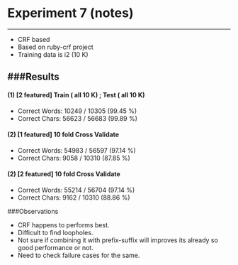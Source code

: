 # Experiment 7 (notes)
---

* CRF based
* Based on ruby-crf project
* Training data is i2 (10 K)

###Results
---
#### (1) [2 featured] Train ( all 10 K) ; Test  ( all 10  K)

* Correct Words: 10249  / 10305  (99.45 %)
* Correct Chars: 56623 / 56683   (99.89 %)


#### (2) [1 featured] 10 fold Cross Validate 

* Correct Words: 54983 / 56597 (97.14 %)
* Correct Chars: 9058 / 10310  (87.85 %)


#### (2) [2 featured] 10 fold Cross Validate 

* Correct Words: 55214 / 56704 (97.14 %)
* Correct Chars: 9162 / 10310  (88.86 %)

###Observations

* CRF happens to performs best. 
* Difficult to find loopholes. 
* Not sure if combining it with prefix-suffix will improves its already so good performance or not. 
* Need to check failure cases for the same.
